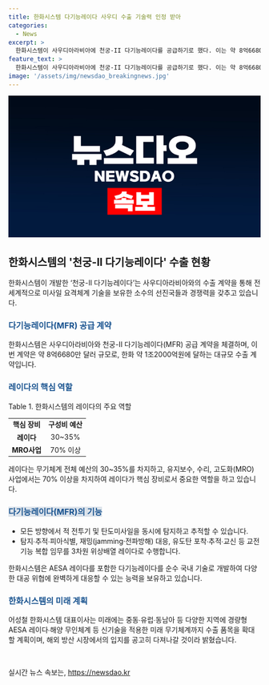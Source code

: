 ```yaml
---
title: 한화시스템 다기능레이다 사우디 수출 기술력 인정 받아
categories:
  - News
excerpt: >
  한화시스템이 사우디아라비아에 천궁-II 다기능레이다를 공급하기로 했다. 이는 약 8억6680만 달러에 이르는 대규모 수출 계약이며, 한화시스템의 기술력을 다시 한 번 입증했다. 이 레이다는 적 항공기와 탄도미사일을 동시에 탐지하고 추적할 수 있으며, 국방과학연구소와 함께 개발되었다. 능동위상배열 레이다를 탑재해 사막 환경에도 적합하며, 사우디아라비아에 공급될 예정이다. 한화시스템은 이를 통해 K-방산의 우수성을 강조하고, 해외시장에서 입지를 다져나가고자 한다.
feature_text: >
  한화시스템이 사우디아라비아에 천궁-II 다기능레이다를 공급하기로 했다. 이는 약 8억6680만 달러에 이르는 대규모 수출 계약이며, 한화시스템의 기술력을 다시 한 번 입증했다. 이 레이다는 적 항공기와 탄도미사일을 동시에 탐지하고 추적할 수 있으며, 국방과학연구소와 함께 개발되었다. 능동위상배열 레이다를 탑재해 사막 환경에도 적합하며, 사우디아라비아에 공급될 예정이다. 한화시스템은 이를 통해 K-방산의 우수성을 강조하고, 해외시장에서 입지를 다져나가고자 한다.
image: '/assets/img/newsdao_breakingnews.jpg'
---
```


<p><img src="/assets/img/newsdao_breakingnews.jpg" alt="ontimetimes 속보" /></p>

<h2 data-ke-size="size26">한화시스템의 '천궁-II 다기능레이다' 수출 현황</h2>

<p data-ke-size="size16">한화시스템이 개발한 ‘천궁-II 다기능레이다’는 사우디아라비아와의 수출 계약을 통해 전 세계적으로 미사일 요격체계 기술을 보유한 소수의 선진국들과 경쟁력을 갖추고 있습니다.</p>

<h3><b><span style="color: #1a5490;">다기능레이다(MFR) 공급 계약</span></b></h3>

<p data-ke-size="size16">한화시스템은 사우디아라비아와 천궁-II 다기능레이다(MFR) 공급 계약을 체결하며, 이번 계약은 약 8억6680만 달러 규모로, 한화 약 1조2000억원에 달하는 대규모 수출 계약입니다.</p>

<h3><b><span style="color: #1a5490;">레이다의 핵심 역할</span></b></h3>

<p>Table 1. 한화시스템의 레이다의 주요 역할</p>

<table>
    <tr>
        <td style="text-align: center; height: 17px;"><b>핵심 장비</b> </td>
        <td style="text-align: center; height: 17px;"><b>구성비 예산</b></td>
    </tr>
    <tr>
        <td style="text-align: center; height: 17px;"><b>레이다</b></td>
        <td style="text-align: center; height: 17px;">30~35%</td>
    </tr>
    <tr>
        <td style="text-align: center; height: 17px;"><b>MRO사업</b></td>
        <td style="text-align: center; height: 17px;">70% 이상</td>
    </tr>
</table>

<p data-ke-size="size16">레이다는 무기체계 전체 예산의 30~35%를 차지하고, 유지보수, 수리, 고도화(MRO)사업에서는 70% 이상을 차지하여 레이다가 핵심 장비로서 중요한 역할을 하고 있습니다.</p>

<h3><b><span style="background-color: #21538527; color: #1a5490;">다기능레이다(MFR)의 기능</span></b></h3>

<ul>
    <li>모든 방향에서 적 전투기 및 탄도미사일을 동시에 탐지하고 추적할 수 있습니다.</li>
    <li>탐지∙추적∙피아식별, 재밍(jamming·전파방해) 대응, 유도탄 포착∙추적∙교신 등 교전기능 복합 임무를 3차원 위상배열 레이다로 수행합니다.</li>
</ul>

<p data-ke-size="size16">한화시스템은 AESA 레이다를 포함한 다기능레이다를 순수 국내 기술로 개발하여 다양한 대공 위협에 완벽하게 대응할 수 있는 능력을 보유하고 있습니다.</p>

<h3><b><span style="color: #1a5490;">한화시스템의 미래 계획</span></b></h3>

<p data-ke-size="size16">어성철 한화시스템 대표이사는 미래에는 중동∙유럽∙동남아 등 다양한 지역에 경량형 AESA 레이다∙해양 무인체계 등 신기술을 적용한 미래 무기체계까지 수출 품목을 확대할 계획이며, 해외 방산 시장에서의 입지를 공고히 다져나갈 것이라 밝혔습니다.</p>

<p data-ke-size="size16">&nbsp;</p>
실시간 뉴스 속보는, <a href="https://newsdao.kr" rel="dofollow">https://newsdao.kr</a>


